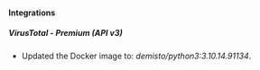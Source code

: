 
#### Integrations

##### VirusTotal - Premium (API v3)

- Updated the Docker image to: *demisto/python3:3.10.14.91134*.
